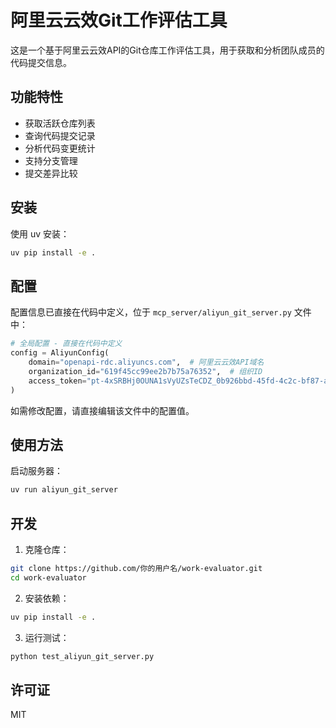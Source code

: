 # 阿里云云效Git工作评估工具

这是一个基于阿里云云效API的Git仓库工作评估工具，用于获取和分析团队成员的代码提交信息。

## 功能特性

- 获取活跃仓库列表
- 查询代码提交记录
- 分析代码变更统计
- 支持分支管理
- 提交差异比较

## 安装

使用 uv 安装：

```bash
uv pip install -e .
```

## 配置

配置信息已直接在代码中定义，位于 `mcp_server/aliyun_git_server.py` 文件中：

```python
# 全局配置 - 直接在代码中定义
config = AliyunConfig(
    domain="openapi-rdc.aliyuncs.com",  # 阿里云云效API域名
    organization_id="619f45cc99ee2b7b75a76352",  # 组织ID
    access_token="pt-4xSRBHj0OUNA1sVyUZsTeCDZ_0b926bbd-45fd-4c2c-bf87-aef3192e8b52"  # 访问令牌
)
```

如需修改配置，请直接编辑该文件中的配置值。

## 使用方法

启动服务器：

```bash
uv run aliyun_git_server
```

## 开发

1. 克隆仓库：
```bash
git clone https://github.com/你的用户名/work-evaluator.git
cd work-evaluator
```

2. 安装依赖：
```bash
uv pip install -e .
```

3. 运行测试：
```bash
python test_aliyun_git_server.py
```

## 许可证

MIT